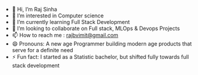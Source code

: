 - 👋 Hi, I’m Raj Sinha
- 👀 I’m interested in Computer science
- 🌱 I’m currently learning Full Stack Development
- 💞️ I’m looking to collaborate on Full stack, MLOps & Devops Projects
- 📫 How to reach me : rajbvimit@gmail.com
- 😄 Pronouns: A new age Programmer building modern age products that serve for a definite need
- ⚡ Fun fact: I started as a Statistic bachelor, but shifted fully towards full stack development

<!---
Raj-Sinha-dot-GitHub/Raj-Sinha-dot-GitHub is a ✨ special ✨ repository because its `README.md` (this file) appears on your GitHub profile.
You can click the Preview link to take a look at your changes.
--->
